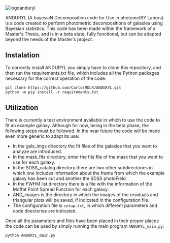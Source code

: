 

![logoanduryl](https://github.com/CarlosMDLR/ANDURYL/assets/105994653/2d21068f-395e-4d4b-9c76-bed0bcc80624)

ANDURYL (A bayesiaN Decomposition code for Use in photometRY Labors) is a code created to perform photometric decompositions of galaxies using Bayesian statistics.
This code has been made within the framework of a Master's Thesis, and is in a beta state, fully functional, but can be adapted beyond the needs of the Master's project.
## Instalation
To correctly install ANDURYL you simply have to clone this repository, and then run 
the requirements.txt file, which includes all the Python packages necessary for the correct operation of the code:

```
git clone https://github.com/CarlosMDLR/ANDURYL.git
python -m pip install -r requirements.txt
```

## Utilization

There is currently a test environment available in which to use the code to fit an example galaxy.
Although for now, being in the beta phase, the following steps must be followed. In the near future
the code will be made even more generic to adapt its use:
- In the gals_imgs directory the fit files of the galaxies that you want to analyze are introduced.
- In the mask_fits directory, enter the fits file of the mask that you want to use for each galaxy.
- In the SDSS_catalog directory there are two other subdirectories in which one includes information
  about the frame from which the example galaxy has been cut and another the SDSS photoField.
- In the FWHM list directory there is a file with the information of the Moffat Point Spread Function for each galaxy.
- AND_images is the directory in which the images of the residuals and triangular plots will be saved, if indicated in the configuration file.
- The configuration file is ```setup.txt```, in which different parameters and code directories are indicated.

Once all the parameters and files have been placed in their proper places the code can be used by simply running the main program ```ANDURYL_main.py```:

```
python ANDURYL_main.py
```
